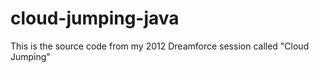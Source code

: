 cloud-jumping-java
==================

This is the source code from my 2012 Dreamforce session called "Cloud Jumping"